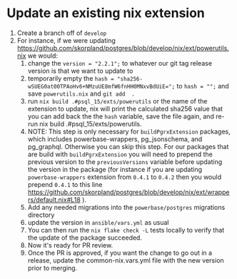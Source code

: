 
# Update an existing nix extension


1. Create a branch off of `develop`
2. For instance, if we were updating https://github.com/skorpland/postgres/blob/develop/nix/ext/powerutils.nix we would:
   1. change the `version = "2.2.1";` to whatever our git tag release version is that we want to update to
   2. temporarily empty the `hash = "sha256-wSUEG0at00TPAoHv6+NMzuUE8mfW6fnHH0MNxvBdUiE=";` to `hash = "";` and save `powerutils.nix` and `git add  .`
   3. run `nix build .#psql_15/exts/powerutils` or the name of the extension to update, nix will print the calculated sha256 value that you can add back the the `hash` variable, save the file again, and re-run nix build .#psql_15/exts/powerutils.
   4. NOTE: This step is only necessary for `buildPgrxExtension` packages, which includes powerbase-wrappers, pg_jsonschema, and pg_graphql. Otherwise you can skip this step. For our packages that are build with `buildPgrxExtension` you will need to prepend the previous version to the `previousVersions` variable before updating the version in the package (for instance if you are updating `powerbase-wrappers` extension from `0.4.1` to `0.4.2` then you would prepend `0.4.1` to this line https://github.com/skorpland/postgres/blob/develop/nix/ext/wrappers/default.nix#L18 ). 
   5. Add any needed migrations into the `powerbase/postgres` migrations directory
   6. update the version in `ansible/vars.yml` as usual
   7. You can then run the `nix flake check -L` tests locally to verify that the update of the package succeeded. 
   8. Now it's ready for PR review.
   9. Once the PR is approved, if you want the change to go out in a release, update the common-nix.vars.yml file with the new version prior to merging.
  

